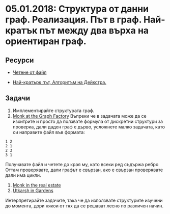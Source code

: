 # 05.01.2018: Структура от данни граф. Реализация. Път в граф. Най-кратък път между два върха на ориентиран граф. 

## Ресурси

* [Четене от файл](https://github.com/fmi-lab/oop-si-group2-seminars/tree/master/Week01:%20Structures.%20Working%20with%20files.#%D0%A7%D0%B5%D1%82%D0%B5%D0%BD%D0%B5-%D0%BE%D1%82-%D1%84%D0%B0%D0%B9%D0%BB)

* [Най-кратърк път, Алгоритъм на Дейкстра.](https://www.hackerearth.com/practice/algorithms/graphs/shortest-path-algorithms/tutorial/)
## Задачи

1. Имплементирайте структурата граф.
1. [Monk at the Graph Factory](https://www.hackerearth.com/practice/algorithms/graphs/graph-representation/practice-problems/algorithm/monk-at-the-graph-factory/) Въпреки че в задачата може да се изхитрите и просто да ползвате формула от дискретни структури за проверка, дали даден граф е дърво, усложнете малко задачата, като си направите файл във формата:
```
1 2
2 1
2 3
3 1
```
Получавате файл и четете до края му, като всеки ред съдържа ребро
Оттам проверявате, дали графът е свързан, ако е свързан проверявате дали има цикли.

1. [Monk in the real estate](https://www.hackerearth.com/practice/algorithms/graphs/graph-representation/practice-problems/algorithm/monk-in-the-real-estate/)
1. [Utkarsh in Gardens](https://www.hackerearth.com/practice/algorithms/graphs/graph-representation/practice-problems/algorithm/utkarsh-in-gardens-february-easy/)


Интерпретирайте задачите, така че да използвате структурите изучени до момента, дори някои от тях да се решават лесно по различен начин.